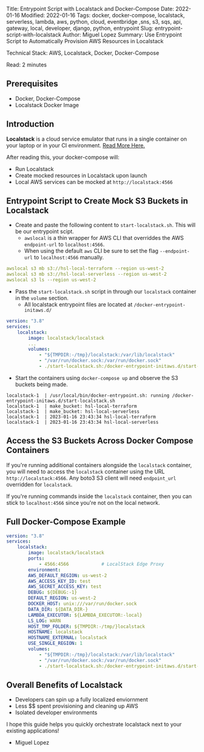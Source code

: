 Title: Entrypoint Script with Localstack and Docker-Compose
Date: 2022-01-16
Modified: 2022-01-16
Tags: docker, docker-compose, localstack, serverless, lambda, aws, python, cloud, eventbridge ,sns, s3, sqs, api, gateway, local, developer, django, python, entrypoint
Slug: entrypoint-script-with-localstack
Author: Miguel Lopez
Summary: Use Entrypoint Script to Automatically Provision AWS Resources in Localstack

Technical Stack: AWS, Localstack, Docker, Docker-Compose

Read: 2 minutes

## Prerequisites 

- Docker, Docker-Compose
- Localstack Docker Image

## Introduction

**Localstack** is a cloud service emulator that runs in a single container on your laptop or in your CI environment. [Read More Here.](https://docs.localstack.cloud/getting-started/?__hstc=108988063.4c3716ab9432d996297196d8a59201a6.1673401275754.1673401275754.1673907003067.2&__hssc=108988063.1.1673907003067&__hsfp=1395183370)

After reading this, your docker-compose will: 

- Run Localstack
- Create mocked resources in Localstack upon launch
- Local AWS services can be mocked at `http://localstack:4566`


## Entrypoint Script to Create Mock S3 Buckets in Localstack

- Create and paste the following content to `start-localstack.sh`. This will be our entrypoint scipt. 
    - `awslocal` is a thin wrapper for AWS CLI that overriddes the AWS `endpoint-url` to `localhost:4566`.
    - When using the default `aws` CLI be sure to set the flag `--endpoint-url` to `localhost:4566` manually. 
```yml
awslocal s3 mb s3://hsl-local-terraform --region us-west-2
awslocal s3 mb s3://hsl-local-serverless --region us-west-2
awslocal s3 ls --region us-west-2
```
- Pass the `start-localstack.sh` script in through our `localstack` container in the `volume` section. 
    - All localstack entrypoint files are located at `/docker-entrypoint-initaws.d/`
```yml
version: "3.8" 
services:
    localstack:
        image: localstack/localstack
        ...
        volumes:
            - "${TMPDIR:-/tmp}/localstack:/var/lib/localstack"
            - "/var/run/docker.sock:/var/run/docker.sock"
            - ./start-localstack.sh:/docker-entrypoint-initaws.d/start-localstack.sh
```
- Start the containers using `docker-compose up` and observe the S3 buckets being made. 
```
localstack-1  | /usr/local/bin/docker-entrypoint.sh: running /docker-entrypoint-initaws.d/start-localstack.sh
localstack-1  | make_bucket: hsl-local-terraform
localstack-1  | make_bucket: hsl-local-serverless
localstack-1  | 2023-01-16 23:43:34 hsl-local-terraform
localstack-1  | 2023-01-16 23:43:34 hsl-local-serverless
```

## Access the S3 Buckets Across Docker Compose Containers

If you're running additional containers alongside the `localstack` container, you will need to access the `localstack` container using the URL `http://localstack:4566`. Any boto3 S3 client will need `endpoint_url` overridden for `localstack`.

If you're running commands inside the `localstack` container, then you can stick to `localhost:4566` since you're not on the local network. 

## Full Docker-Compose Example
```yml
version: "3.8" 
services:
    localstack:
        image: localstack/localstack
        ports:
            - 4566:4566            # LocalStack Edge Proxy
        environment:
        AWS_DEFAULT_REGION: us-west-2
        AWS_ACCESS_KEY_ID: test
        AWS_SECRET_ACCESS_KEY: test
        DEBUG: ${DEBUG:-1}
        DEFAULT_REGION: us-west-2
        DOCKER_HOST: unix:///var/run/docker.sock
        DATA_DIR: ${DATA_DIR-}
        LAMBDA_EXECUTOR: ${LAMBDA_EXECUTOR:-local}
        LS_LOG: WARN
        HOST_TMP_FOLDER: ${TMPDIR:-/tmp/}localstack
        HOSTNAME: localstack
        HOSTNAME_EXTERNAL: localstack
        USE_SINGLE_REGION: 1
        volumes:
            - "${TMPDIR:-/tmp}/localstack:/var/lib/localstack"
            - "/var/run/docker.sock:/var/run/docker.sock"
            - ./start-localstack.sh:/docker-entrypoint-initaws.d/start-localstack.sh
```

## Overall Benefits of Localstack

- Developers can spin up a fully localized enviornment
- Less $$ spent provisioning and cleaning up AWS
- Isolated developer environments

I hope this guide helps you quickly orchestrate localstack next to your existing applications!

- Miguel Lopez